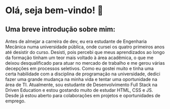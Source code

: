 # Olá, seja bem-vindo! 👋

## Uma breve introdução sobre mim:

Antes de almejar a carreira de dev, eu era estudante de Engenharia Mecânica numa universidade pública, onde cursei os quatro primeiros anos até desistir do curso. Desisti, pois percebi que meus aprendizados ao longo da formação tinham um teor mais voltado à área acadêmica, o que me deixou desqualificado para atuar no mercado de trabalho e me gerou várias decepções em processos seletivos. Como eu gostei muito e tinha uma certa habilidade com a disciplina de programação na universidade, dedici fazer uma grande mudança na minha vida e tentar uma oportunidade na área de TI. Atualmente, sou estudante de Desenvolvimento Full Stack na Driven Education e estou gostando muito de estudar HTML, CSS e JS. Desde já estou aberto para colaborações em projetos e oportunidades de emprego.

<!--
**hugokelven/hugokelven** is a ✨ _special_ ✨ repository because its `README.md` (this file) appears on your GitHub profile.

Here are some ideas to get you started:

- 🔭 I’m currently working on ...
- 🌱 I’m currently learning ...
- 👯 I’m looking to collaborate on ...
- 🤔 I’m looking for help with ...
- 💬 Ask me about ...
- 📫 How to reach me: ...
- 😄 Pronouns: ...
- ⚡ Fun fact: ...
-->
